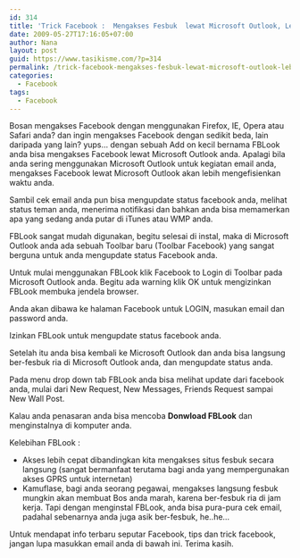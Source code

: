```yaml
---
id: 314
title: 'Trick Facebook :  Mengakses Fesbuk  lewat Microsoft Outlook, Lebih Santai!'
date: 2009-05-27T17:16:05+07:00
author: Nana
layout: post
guid: https://www.tasikisme.com/?p=314
permalink: /trick-facebook-mengakses-fesbuk-lewat-microsoft-outlook-lebih-santai/
categories:
  - Facebook
tags:
  - Facebook
---
```

<div>
  <p>
    Bosan mengakses Facebook dengan menggunakan Firefox, IE, Opera atau Safari anda? dan ingin mengakses Facebook dengan sedikit beda, lain daripada yang lain? yups… dengan sebuah Add on kecil bernama FBLook anda bisa mengakses Facebook lewat Microsoft Outlook anda. Apalagi bila anda sering menggunakan Microsoft Outlook untuk kegiatan email anda, mengakses Facebook lewat Microsoft Outlook akan lebih mengefisienkan waktu anda.
  </p>
</div>

<div>
  <p>
    Sambil cek email anda pun bisa mengupdate status facebook anda, melihat status teman anda, menerima notifikasi dan bahkan anda bisa memamerkan apa yang sedang anda putar di iTunes atau WMP anda.
  </p>
</div>

<div>
  <p>
    FBLook sangat mudah digunakan, begitu selesai di instal, maka di Microsoft Outlook anda ada sebuah Toolbar baru (Toolbar Facebook) yang sangat berguna untuk anda mengupdate status Facebook anda.
  </p>
  
  <div style="text-align: left;">
    Untuk mulai menggunakan FBLook klik Facebook to Login di Toolbar pada Microsoft Outlook anda. Begitu ada warning klik OK untuk mengizinkan FBLook membuka jendela browser.
  </div>
</div>

<div>
  <p>
    Anda akan dibawa ke halaman Facebook untuk LOGIN, masukan email dan password anda.
  </p>
  
  <p>
    Izinkan FBLook untuk mengupdate status facebook anda.
  </p>
  
  <p>
    Setelah itu anda bisa kembali ke Microsoft Outlook dan anda bisa langsung ber-fesbuk ria di Microsoft Outlook anda, dan mengupdate status anda.
  </p>
  
  <p>
    Pada menu drop down tab FBLook anda bisa melihat update dari facebook anda, mulai dari New Request, New Messages, Friends Request sampai New Wall Post.
  </p>
</div>

Kalau anda penasaran anda bisa mencoba **Donwload FBLook** dan menginstalnya di komputer anda.

Kelebihan FBLook :

  * Akses lebih cepat dibandingkan kita mengakses situs fesbuk secara langsung (sangat bermanfaat terutama bagi anda yang mempergunakan akses GPRS untuk internetan)
  * Kamuflase, bagi anda seorang pegawai, mengakses langsung fesbuk mungkin akan membuat Bos anda marah, karena ber-fesbuk ria di jam kerja. Tapi dengan menginstal FBLook, anda bisa pura-pura cek email, padahal sebenarnya anda juga asik ber-fesbuk, he..he&#8230;

Untuk mendapat info terbaru seputar Facebook, tips dan trick facebook, jangan lupa masukkan email anda di bawah ini. Terima kasih.